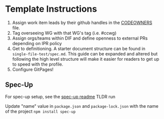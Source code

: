 # Template Instructions

1. Assign work item leads by their github handles in the [CODEOWNERS](./CODEOWNERS) file.
2. Tag overseeing WG with that WG's tag (i.e. #ccwg)
3. Assign orgs/teams within DIF and define openness to external PRs depending on IPR policy
4. Get to definitioning. A starter document structure can be found in `single-file-test/spec.md`. This guide can be expanded and altered but following the high level structure will make it easier for readers to get up to speed with the profile.
5. Configure GitPages!

## Spec-Up

For spec-up setup, see the [spec-up readme](https://github.com/decentralized-identity/spec-up)
TLDR run 

Update "name" value in `package.json` and `package-lock.json` with the name of the project
`npm install spec-up`
